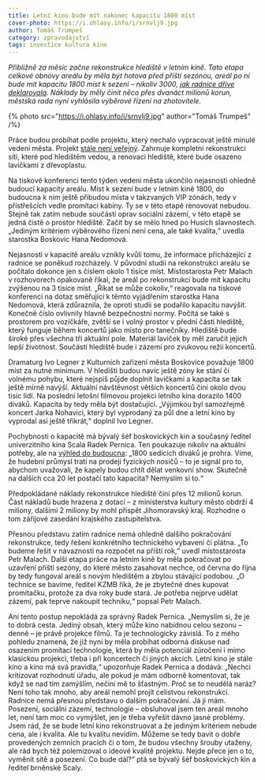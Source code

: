 ```yaml
---
title: Letní kino bude mít nakonec kapacitu 1800 míst
cover-photo: https://i.ohlasy.info/i/srnvlj9.jpg
author: Tomáš Trumpeš
category: zpravodajství
tags: investice kultura kino
---
```


*Přibližně za měsíc začne rekonstrukce hlediště v letním kině. Tato etapa celkové obnovy areálu by měla být hotova před příští sezónou, areál po ní bude mít kapacitu 1800 míst k sezení – nikoliv 3000, [jak radnice dříve deklarovala](http://blanensky.denik.cz/zpravy_region/oprava-letniho-kina-v-boskovicich-nove-hlediste-pojme-tri-tisice-divaku-20160706.html). Náklady by měly činit něco přes dvanáct milionů korun, městská rada nyní vyhlásila výběrové řízení na zhotovitele.*

{% photo src="https://i.ohlasy.info/i/srnvlj9.jpg" author="Tomáš Trumpeš" /%}

Práce budou probíhat podle projektu, který nechalo vypracovat ještě minulé vedení města. Projekt [stále není veřejný](http://www.infoprovsechny.cz/request/projekt_na_rekonstrukci_letniho). Zahrnuje kompletní rekonstrukci sítí, které pod hledištěm vedou, a renovaci hlediště, které bude osazeno lavičkami z dřevoplastu.

Na tiskové konferenci tento týden vedení města ukončilo nejasnosti ohledně budoucí kapacity areálu. Míst k sezení bude v letním kině 1800, do budoucna k nim ještě přibudou místa v takzvaných VIP zónách, tedy v přístřešcích vedle promítací kabiny. Ty se v této etapě renovovat nebudou. Stejně tak zatím nebude součástí oprav sociální zázemí, v této etapě se jedná čistě o prostor hlediště. Začít by se mělo hned po Husích slavnostech. „Jediným kritériem výběrového řízení není cena, ale také kvalita,“ uvedla starostka Boskovic Hana Nedomová.

Nejasnosti v kapacitě areálu vznikly kvůli tomu, že informace přicházející z radnice se poněkud rozcházely. V původní studii na rekonstrukci areálu se počítalo dokonce jen s číslem okolo 1 tisíce míst. Místostarosta Petr Malach v rozhovorech opakovaně říkal, že areál po rekonstrukci bude mít kapacitu zvýšenou na 3 tisíce míst. „Říkat se může cokoliv,“ reagovala na tiskové konferenci na dotaz směřující k těmto vyjádřením starostka Hana Nedomová, která zdůraznila, že oproti studii se podařilo kapacitu navýšit. Konečné číslo ovlivnily hlavně bezpečnostní normy. Počítá se také s prostorem pro vozíčkáře, zvětší se i volný prostor v přední části hlediště, který funguje během koncertů jako místo pro tanečníky. Hlediště bude široké přes všechna tři aktuální pole. Materiál laviček by měl zaručit jejich lepší životnost. Součástí hlediště bude i zázemí pro zvukovou režii koncertů.

Dramaturg Ivo Legner z Kulturních zařízení města Boskovice považuje 1800 míst za nutné minimum. V hledišti budou navíc ještě zóny ke stání či volnému pohybu, které nejspíš půjde doplnit lavičkami a kapacita se tak ještě mírně navýší. Aktuální návštěvnost větších koncertů činí okolo dvou tisíc lidí. Na poslední letošní filmovou projekci letního kina dorazilo 1400 diváků. Kapacita by tedy měla být dostačující. „Výjimkou byl samozřejmě koncert Jarka Nohavici, který byl vyprodaný za půl dne a letní kino by vyprodal asi ještě třikrát,“ doplnil Ivo Legner.

Pochybnosti o kapacitě má bývalý šéf boskovických kin a současný ředitel univerzitního kina Scala Radek Pernica. Ten poukazuje nikoliv na aktuální potřeby, ale na [výhled do budoucna](https://ohlasy.info/clanky/2016/08/jen-letni-kino.html): „1800 sedících diváků je prohra. Víme, že hudební průmysl tratí na prodeji fyzických nosičů – to je signál pro to, abychom uvažovali, že kapely budou chtít dělat venkovní show. Skutečně na dalších cca 20 let postačí tato kapacita? Nemyslím si to.“

Předpokládané náklady rekonstrukce hlediště činí přes 12 milionů korun. Část nákladů bude hrazena z dotací – z ministerstva kultury město obdrží 4 miliony, dalšími 2 miliony by mohl přispět Jihomoravský kraj. Rozhodne o tom zářijové zasedání krajského zastupitelstva.

Přesnou představu zatím radnice nemá ohledně dalšího pokračování rekonstrukce, tedy řešení konkrétního technického vybavení či plátna. „To budeme řešit v návaznosti na rozpočet na příští rok,“ uvedl místostarosta Petr Malach. Další etapa práce na letním kině by měla pokračovat po uzavření příští sezóny, do které město zasahovat nechce, od června do října by tedy fungoval areál s novým hledištěm a zbylou stávající podobou. „O technice se bavíme, ředitel KZMB říká, že je zbytečné dnes kupovat promítačku, protože za dva roky bude stará. Je potřeba nejprve udělat zázemí, pak teprve nakoupit techniku,“ popsal Petr Malach.

Ani tento postup nepokládá za správný Radek Pernica. „Nemyslím si, že je to dobrá cesta. Jediný obsah, který může kino nabídnou celou sezonu – denně – je právě projekce filmů. Ta je technologicky závislá. To z mého pohledu znamená, že již nyní by měla probíhat odborná diskuse nad osazením promítací technologie, která by měla potenciál zúročení i mimo klasickou projekci, třeba i při koncertech či jiných akcích. Letní kino je stále kino a kino má svá pravidla,“ upozorňuje Radek Pernica a dodává: „Nechci kritizovat rozhodnutí úřadu, ale pokud je mám odborně komentovat, tak když se nad tím zamýšlím, nečiní mě to šťastným. Proč se to neudělá naráz? Není toho tak mnoho, aby areál nemohl projít celistvou rekonstrukcí. Radnice nemá přesnou představu o dalším pokračování. Já ji mám. Posezení, sociální zázemí, technologie – obsluhoval jsem ten areál mnoho let, není tam moc co vymýšlet, jen je třeba vyřešit dávno jasné problémy. Jsem rád, že se bude letní kino rekonstruovat a že jediným kritériem nebude cena, ale i kvalita. Ale tu kvalitu nevidím. Můžeme se tedy bavit o dobře provedených zemních pracích či o tom, že budou všechny šrouby utaženy, ale rád bych též polemizoval o ideové kvalitě projektu. Nejde přece jen o to, vyměnit sítě a posezení. Co bude dál?“ ptá se bývalý šéf boskovických kin a ředitel brněnské Scaly.

